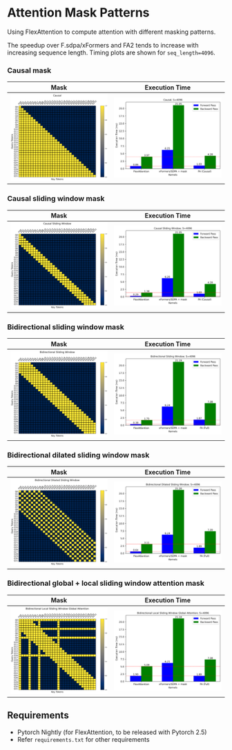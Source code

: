 # Attention Mask Patterns

Using FlexAttention to compute attention with different masking patterns. 

The speedup over F.sdpa/xFormers and FA2 tends to increase with increasing sequence length. Timing plots are shown for `seq_length=4096`.

### Causal mask
Mask             |  Execution Time
:-------------------------:|:-------------------------:
![](plots/causal/mask.png)  |  ![](plots/causal/timing.png)

### Causal sliding window mask
Mask             |  Execution Time
:-------------------------:|:-------------------------:
![](plots/causal_sliding_window/mask.png)  |  ![](plots/causal_sliding_window/timing.png)

### Bidirectional sliding window mask
Mask             |  Execution Time
:-------------------------:|:-------------------------:
![](plots/bidirectional_sliding_window/mask.png)  |  ![](plots/bidirectional_sliding_window/timing.png)

### Bidirectional dilated sliding window mask
Mask             |  Execution Time
:-------------------------:|:-------------------------:
![](plots/bidirectional_dilated_sliding_window/mask.png)  |  ![](plots/bidirectional_dilated_sliding_window/timing.png)

### Bidirectional global + local sliding window attention mask
Mask             |  Execution Time
:-------------------------:|:-------------------------:
![](plots/bidirectional_local_sliding_window_global_attention/mask.png)  |  ![](plots/bidirectional_local_sliding_window_global_attention/timing.png)


## Requirements
* Pytorch Nightly (for FlexAttention, to be released with Pytorch 2.5)
* Refer `requirements.txt` for other requirements